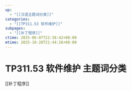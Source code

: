 ```yaml
---
up:
  - "[[汉语主题词分类]]"
categories:
  - "[[TP311.53 软件维护]]"
subpages:
  - "[[补丁程序]]"
ctime: 2025-06-07T22:38:42+08:00
mtime: 2025-10-28T21:44:26+08:00
---
```


# TP311.53 软件维护 主题词分类

[[补丁程序]]

